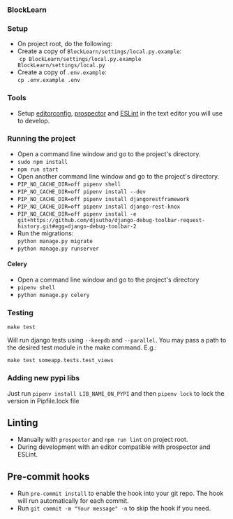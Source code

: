 ### BlockLearn

### Setup
- On project root, do the following:
- Create a copy of ``BlockLearn/settings/local.py.example``:  
  `cp BlockLearn/settings/local.py.example BlockLearn/settings/local.py`
- Create a copy of ``.env.example``:  
  `cp .env.example .env`

### Tools
- Setup [editorconfig](http://editorconfig.org/), [prospector](https://prospector.landscape.io/en/master/) and [ESLint](http://eslint.org/) in the text editor you will use to develop.

### Running the project
- Open a command line window and go to the project's directory.
- `sudo npm install`
- `npm run start`
- Open another command line window and go to the project's directory.
- `PIP_NO_CACHE_DIR=off pipenv shell`
- `PIP_NO_CACHE_DIR=off pipenv install --dev`
- `PIP_NO_CACHE_DIR=off pipenv install djangorestframework`
- `PIP_NO_CACHE_DIR=off pipenv install django-rest-knox`
- `PIP_NO_CACHE_DIR=off pipenv install -e git+https://github.com/djsutho/django-debug-toolbar-request-history.git#egg=django-debug-toolbar-2`
- Run the migrations:  
  `python manage.py migrate`
- `python manage.py runserver`

#### Celery
- Open a command line window and go to the project's directory
- `pipenv shell`
- `python manage.py celery`

### Testing
`make test`

Will run django tests using `--keepdb` and `--parallel`. You may pass a path to the desired test module in the make command. E.g.:

`make test someapp.tests.test_views`

### Adding new pypi libs
Just run `pipenv install LIB_NAME_ON_PYPI` and then `pipenv lock` to lock the version in Pipfile.lock file

## Linting
- Manually with `prospector` and `npm run lint` on project root.
- During development with an editor compatible with prospector and ESLint.

## Pre-commit hooks
- Run `pre-commit install` to enable the hook into your git repo. The hook will run automatically for each commit.
- Run `git commit -m "Your message" -n` to skip the hook if you need.
